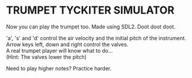 TRUMPET TYCKITER SIMULATOR
==========================
Now you can play the trumpet too.
Made using SDL2.
Doot doot doot.  

'a', 's' and 'd' control the air velocity and the initial pitch of the instrument.  
Arrow keys left, down and right control the valves.  
A real trumpet player will know what to do...  
(Hint: The valves lower the pitch)

Need to play higher notes? Practice harder.
